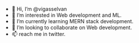 - 👋 Hi, I’m @vigasselvan
- 👀 I’m interested in Web development and ML.
- 🌱 I’m currently learning MERN stack development.
- 💞️ I’m looking to collaborate on Web development.
- 📫 reach me in twitter.

<!---
vigasselvan/vigasselvan is a ✨ special ✨ repository because its `README.md` (this file) appears on your GitHub profile.
You can click the Preview link to take a look at your changes.
--->
